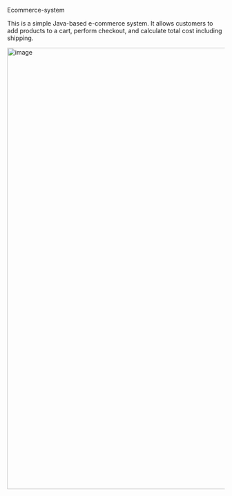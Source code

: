 Ecommerce-system


This is a simple Java-based e-commerce system. 
It allows customers to add products to a cart, perform checkout, and calculate total cost including shipping.  

<img width="1918" height="1021" alt="image" src="https://github.com/user-attachments/assets/b534aca6-0af5-44f2-b7d0-4a2654c00a75" />

